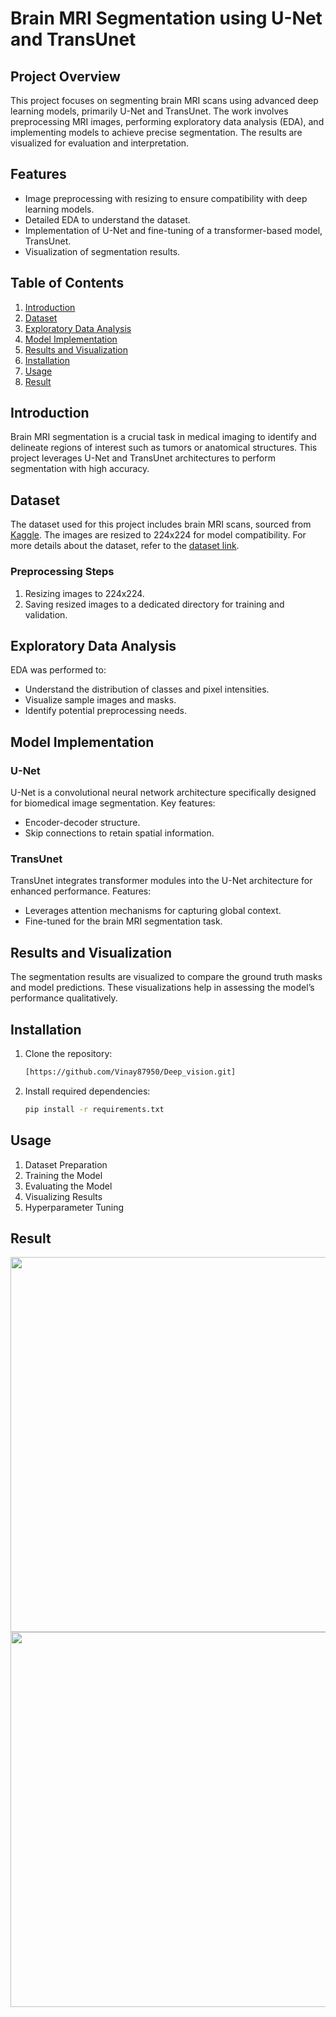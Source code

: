 # Brain MRI Segmentation using U-Net and TransUnet

## Project Overview
This project focuses on segmenting brain MRI scans using advanced deep learning models, primarily U-Net and TransUnet. The work involves preprocessing MRI images, performing exploratory data analysis (EDA), and implementing models to achieve precise segmentation. The results are visualized for evaluation and interpretation.

## Features
- Image preprocessing with resizing to ensure compatibility with deep learning models.
- Detailed EDA to understand the dataset.
- Implementation of U-Net and fine-tuning of a transformer-based model, TransUnet.
- Visualization of segmentation results.

## Table of Contents
1. [Introduction](#introduction)
2. [Dataset](#dataset)
3. [Exploratory Data Analysis](#exploratory-data-analysis)
4. [Model Implementation](#model-implementation)
5. [Results and Visualization](#results-and-visualization)
6. [Installation](#installation)
7. [Usage](#usage)
8. [Result](#result)


## Introduction
Brain MRI segmentation is a crucial task in medical imaging to identify and delineate regions of interest such as tumors or anatomical structures. This project leverages U-Net and TransUnet architectures to perform segmentation with high accuracy.

## Dataset
The dataset used for this project includes brain MRI scans, sourced from [Kaggle](https://www.kaggle.com). The images are resized to 224x224 for model compatibility. For more details about the dataset, refer to the [dataset link](https://www.kaggle.com/code/arham23/brain-mri-segmentation-eda-and-unet-unet-results/input).


### Preprocessing Steps
1. Resizing images to 224x224.
2. Saving resized images to a dedicated directory for training and validation.

## Exploratory Data Analysis
EDA was performed to:
- Understand the distribution of classes and pixel intensities.
- Visualize sample images and masks.
- Identify potential preprocessing needs.

## Model Implementation
### U-Net
U-Net is a convolutional neural network architecture specifically designed for biomedical image segmentation. Key features:
- Encoder-decoder structure.
- Skip connections to retain spatial information.

### TransUnet
TransUnet integrates transformer modules into the U-Net architecture for enhanced performance. Features:
- Leverages attention mechanisms for capturing global context.
- Fine-tuned for the brain MRI segmentation task.

## Results and Visualization
The segmentation results are visualized to compare the ground truth masks and model predictions. These visualizations help in assessing the model’s performance qualitatively.

## Installation
1. Clone the repository:
   ```bash
   [https://github.com/Vinay87950/Deep_vision.git]
2. Install required dependencies:
   ```bash
   pip install -r requirements.txt

## Usage
1. Dataset Preparation
2. Training the Model
3. Evaluating the Model
4. Visualizing Results
5. Hyperparameter Tuning

## Result 

<img src="https://github.com/Vinay87950/Deep_vision/blob/main/latex/train_loss.png" width="600"/>
<img src="https://github.com/Vinay87950/Deep_vision/blob/main/latex/val_loss.png" width="600"/>


